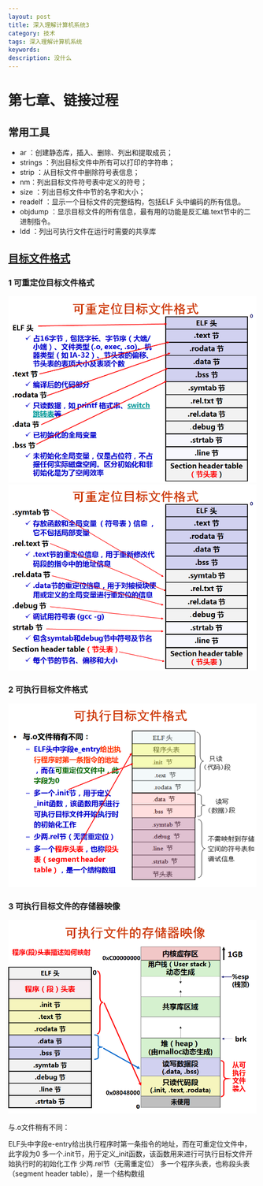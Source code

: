 ```yaml
---
layout: post
title: 深入理解计算机系统3
category: 技术
tags: 深入理解计算机系统
keywords: 
description: 没什么
---
```





# 第七章、链接过程

## 常用工具
+ ar ：创建静态库，插入、删除、列出和提取成员；
+ strings ：列出目标文件中所有可以打印的字符串；
+ strip ：从目标文件中删除符号表信息；
+ nm：列出目标文件符号表中定义的符号；
+ size ：列出目标文件中节的名字和大小；
+ readelf ：显示一个目标文件的完整结构，包括ELF 头中编码的所有信息。
+ objdump ：显示目标文件的所有信息，最有用的功能是反汇编.text节中的二进制指令。
+ ldd ：列出可执行文件在运行时需要的共享库

## [目标文件格式](https://github.com/Hitatm/Hitatm.github.io/tree/master/public/files/linkerandloader)

### 1 可重定位目标文件格式
   ![tupian](/public/img/pic/kechongdingwei.png) ![tupian](/public/img/pic/kechongdingwei2.png)  
### 2 可执行目标文件格式
   ![tupian](/public/img/pic/kezhixingmubiaowenjian.png)
### 3 可执行目标文件的存储器映像
   ![tupian](/public/img/pic/elf.png)


与.o文件稍有不同：

ELF头中字段e-entry给出执行程序时第一条指令的地址，而在可重定位文件中，此字段为0
多一个.init节，用于定义_init函数，该函数用来进行可执行目标文件开始执行时的初始化工作
少两.rel节（无需重定位）
多一个程序头表，也称段头表（segment header table），是一个结构数组
